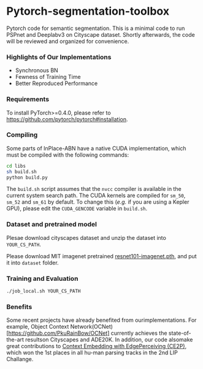 # Pytorch-segmentation-toolbox
Pytorch code for semantic segmentation. This is a minimal code to run PSPnet and Deeplabv3 on Cityscape dataset.
Shortly afterwards, the code will be reviewed and organized for convenience.

### Highlights of Our Implementations
- Synchronous BN
- Fewness of Training Time
- Better Reproduced Performance

### Requirements

To install PyTorch>=0.4.0, please refer to https://github.com/pytorch/pytorch#installation.

### Compiling

Some parts of InPlace-ABN have a native CUDA implementation, which must be compiled with the following commands:
```bash
cd libs
sh build.sh
python build.py
``` 
The `build.sh` script assumes that the `nvcc` compiler is available in the current system search path.
The CUDA kernels are compiled for `sm_50`, `sm_52` and `sm_61` by default.
To change this (_e.g._ if you are using a Kepler GPU), please edit the `CUDA_GENCODE` variable in `build.sh`.

### Dataset and pretrained model

Plesae download cityscapes dataset and unzip the dataset into `YOUR_CS_PATH`.

Please download MIT imagenet pretrained [resnet101-imagenet.pth](http://sceneparsing.csail.mit.edu/model/pretrained_resnet/resnet101-imagenet.pth), and put it into `dataset` folder.

### Training and Evaluation
```bash
./job_local.sh YOUR_CS_PATH
``` 

### Benefits
Some  recent  projects  have  already  benefited  from  ourimplementations.   For  example,  Object  Context  Network(OCNet)[https://github.com/PkuRainBow/OCNet] currently  achieves  the  state-of-the-art  resultson  Cityscapes  and  ADE20K.  In  addition,  our  code  alsomake great contributions to [Context Embedding with EdgePerceiving (CE2P)](https://github.com/liutinglt/CE2P), which won the 1st places in all hu-man parsing tracks in the 2nd LIP Challange.
